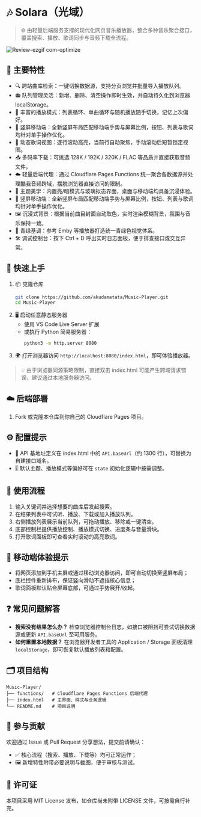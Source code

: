# 🎶 Solara（光域）

> 🌐 由轻量后端服务支撑的现代化网页音乐播放器，整合多种音乐聚合接口，覆盖搜索、播放、歌词同步与音频下载全流程。

![Review-ezgif com-optimize](https://github.com/user-attachments/assets/487157de-bf71-4bc9-9e49-16a4f0a14472)


## 🌟 主要特性
- 🔍 跨站曲库检索：一键切换数据源，支持分页浏览并批量导入播放队列。
- 📻 队列管理灵活：新增、删除、清空操作即时生效，并自动持久化到浏览器 localStorage。
- 🔁 丰富的播放模式：列表循环、单曲循环与随机播放随手切换，记忆上次偏好。
- 📱 竖屏移动端：全新竖屏布局匹配移动端手势与屏幕比例，按钮、列表与歌词均针对单手操作优化。
- 📝 动态歌词视图：逐行滚动高亮，当前行自动聚焦，手动滚动后短暂锁定视图。
- 📥 多码率下载：可挑选 128K / 192K / 320K / FLAC 等品质并直接获取音频文件。
- ☁️ 轻量后端代理：通过 Cloudflare Pages Functions 统一聚合各数据源并处理酷我音频跨域，摆脱浏览器直接访问的限制。
- 🎨 主题美学：内置亮/暗模式与玻璃拟态界面，桌面与移动端均具备沉浸体验。
- 📱 竖屏移动端：全新竖屏布局匹配移动端手势与屏幕比例，按钮、列表与歌词均针对单手操作优化。
- 🖼️ 沉浸式背景：根据当前曲目封面自动取色，实时渲染模糊背景，氛围与音乐保持一致。
- 🌊 青绿基调：参考 Emby 等播放器打造统一青绿色视觉体系。
- 🛠️ 调试控制台：按下 Ctrl + D 呼出实时日志面板，便于排查接口或交互异常。

## 🚀 快速上手
1. 📦 克隆仓库
   ```bash
   git clone https://github.com/akudamatata/Music-Player.git
   cd Music-Player
   ```
2. 🖥️ 启动任意静态服务器
   - 使用 VS Code Live Server 扩展
   - 或执行 Python 简易服务器：
     ```bash
     python3 -m http.server 8080
     ```
3. 🌍 打开浏览器访问 `http://localhost:8080/index.html`，即可体验播放器。

> 💡 由于浏览器同源策略限制，直接双击 index.html 可能产生跨域请求错误，建议通过本地服务器访问。

## ☁️ 后端部署
1. Fork 或克隆本仓库到你自己的 Cloudflare Pages 项目。

## ⚙️ 配置提示
- 🔗 API 基地址定义在 index.html 中的 `API.baseUrl`（约 1300 行），可替换为自建接口域名。
- 🎚️ 默认主题、播放模式等偏好可在 `state` 初始化逻辑中按需调整。

## 🎵 使用流程
1. 输入关键词并选择想要的曲库后发起搜索。
2. 在结果列表中可试听、播放、下载或加入播放队列。
3. 右侧播放列表展示当前队列，可拖动播放、移除或一键清空。
4. 底部控制栏提供播放控制、播放模式切换、进度条与音量滑块。
5. 打开歌词面板即可查看实时滚动的高亮歌词。

## 📱 移动端体验提示
- 将网页添加到手机主屏或通过移动浏览器访问，即可自动切换至竖屏布局；
- 底栏控件重新排布，保证竖向滑动不遮挡核心信息；
- 歌词面板默认贴合屏幕底部，可通过手势展开/收起。

## ❓ 常见问题解答
- **搜索没有结果怎么办？** 检查浏览器控制台日志，如接口被阻挡可尝试切换数据源或更新 `API.baseUrl` 至可用服务。
- **如何重置本地数据？** 在浏览器开发者工具的 Application / Storage 面板清理 `localStorage`，即可恢复默认播放列表和配置。

## 🗂️ 项目结构
```
Music-Player/
├── functions/   # Cloudflare Pages Functions 后端代理
├── index.html   # 主界面、样式与业务逻辑
└── README.md    # 项目说明
```

## 🤝 参与贡献
欢迎通过 Issue 或 Pull Request 分享想法，提交前请确认：
- ✅ 核心流程（搜索、播放、下载等）均可正常运作；
- 🖼️ 新增特性附带必要说明与截图，便于审核与测试。

## 📄 许可证
本项目采用 MIT License 发布，如仓库尚未附带 LICENSE 文件，可按需自行补充。
